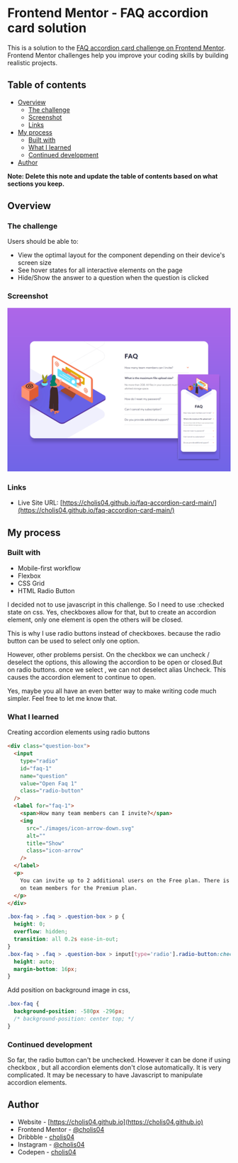 # Frontend Mentor - FAQ accordion card solution

This is a solution to the [FAQ accordion card challenge on Frontend Mentor](https://www.frontendmentor.io/challenges/faq-accordion-card-XlyjD0Oam). Frontend Mentor challenges help you improve your coding skills by building realistic projects.

## Table of contents

- [Overview](#overview)
  - [The challenge](#the-challenge)
  - [Screenshot](#screenshot)
  - [Links](#links)
- [My process](#my-process)
  - [Built with](#built-with)
  - [What I learned](#what-i-learned)
  - [Continued development](#continued-development)
- [Author](#author)

**Note: Delete this note and update the table of contents based on what sections you keep.**

## Overview

### The challenge

Users should be able to:

- View the optimal layout for the component depending on their device's screen size
- See hover states for all interactive elements on the page
- Hide/Show the answer to a question when the question is clicked

### Screenshot

![Design](./screenshot/web-capture-1.png)

### Links

- Live Site URL: [https://cholis04.github.io/faq-accordion-card-main/](https://cholis04.github.io/faq-accordion-card-main/)

## My process

### Built with

- Mobile-first workflow
- Flexbox
- CSS Grid
- HTML Radio Button

I decided not to use javascript in this challenge. So I need to use :checked state on css. Yes, checkboxes allow for that, but to create an accordion element, only one element is open the others will be closed.

This is why I use radio buttons instead of checkboxes. because the radio button can be used to select only one option.

However, other problems persist. On the checkbox we can uncheck / deselect the options, this allowing the accordion to be open or closed.But on radio buttons. once we select , we can not deselect alias Uncheck. This causes the accordion element to continue to open.

Yes, maybe you all have an even better way to make writing code much simpler. Feel free to let me know that.

### What I learned

Creating accordion elements using radio buttons

```html
<div class="question-box">
  <input
    type="radio"
    id="faq-1"
    name="question"
    value="Open Faq 1"
    class="radio-button"
  />
  <label for="faq-1">
    <span>How many team members can I invite?</span>
    <img
      src="./images/icon-arrow-down.svg"
      alt=""
      title="Show"
      class="icon-arrow"
    />
  </label>
  <p>
    You can invite up to 2 additional users on the Free plan. There is no limit
    on team members for the Premium plan.
  </p>
</div>
```

```css
.box-faq > .faq > .question-box > p {
  height: 0;
  overflow: hidden;
  transition: all 0.2s ease-in-out;
}
.box-faq > .faq > .question-box > input[type='radio'].radio-button:checked ~ p {
  height: auto;
  margin-bottom: 16px;
}
```

Add position on background image in css,

```css
.box-faq {
  background-position: -580px -296px;
  /* background-position: center top; */
}
```

### Continued development

So far, the radio button can't be unchecked. However it can be done if using checkbox , but all accordion elements don't close automatically. It is very complicated. It may be necessary to have Javascript to manipulate accordion elements.

## Author

- Website - [https://cholis04.github.io](https://cholis04.github.io)
- Frontend Mentor - [@cholis04](https://www.frontendmentor.io/profile/cholis04)
- Dribbble - [cholis04](https://dribbble.com/cholis04)
- Instagram - [@cholis04](https://instagram.com/cholis04)
- Codepen - [cholis04](https://codepen.io/cholis04)
